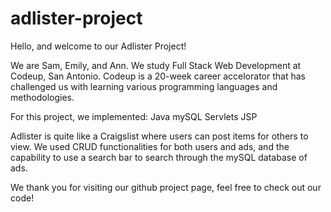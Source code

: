 # adlister-project

Hello, and welcome to our Adlister Project! 

We are Sam, Emily, and Ann. We study Full Stack Web Development at Codeup, San Antonio. Codeup is a 20-week career accelorator that has challenged us with learning various programming languages and methodologies. 

For this project, we implemented:
Java
mySQL
Servlets
JSP

Adlister is quite like a Craigslist where users can post items for others to view. We used CRUD functionalities for both users and ads, and the capability to use a search bar to search through the mySQL database of ads.

We thank you for visiting our github project page, feel free to check out our code!
